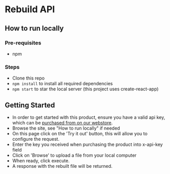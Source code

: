 # Rebuild API

## How to run locally

### Pre-requisites
- npm

### Steps
- Clone this repo
- `npm install` to install all required dependencies
- `npm start` to star the local server (this project uses create-react-app)

## Getting Started

- In order to get started with this product, ensure you have a valid api key, which can be [purchased from on our webstore](https://glasswall-store.com/collections/saas/products/rebuild-service).
- Browse the site, see "How to run locally" if needed
- On this page click on the 'Try it out' button, this will allow you to configure the request.
- Enter the key you received when purchasing the product into x-api-key field
- Click on 'Browse' to upload a file from your local computer
- When ready, click execute.
- A response with the rebuilt file will be returned.
